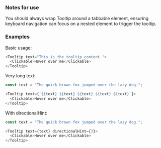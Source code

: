 ### Notes for use
You should always wrap Tooltip around a tabbable element, ensuring keyboard navigation can focus on a nested element to trigger the tooltip.

### Examples

Basic usage:

```js { "props": { "data-example": "basic" } }
<Tooltip text="This is the tooltip content.">
  <Clickable>Hover over me</Clickable>
</Tooltip>
```

Very long text:

```js { "props": { "data-example": "long text" } }
const text = "The quick brown fox jumped over the lazy dog.";

<Tooltip text={`${text} ${text} ${text} ${text} ${text}`}>
  <Clickable>Hover over me</Clickable>
</Tooltip>
```

With directionalHint:

```js { "props": { "data-example": "with directional hint" } }
const text = "The quick brown fox jumped over the lazy dog.";

<Tooltip text={text} directionalHint={3}>
  <Clickable>Hover over me</Clickable>
</Tooltip>
```
